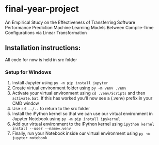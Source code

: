 # final-year-project
An Empirical Study on the Effectiveness of Transferring Software Performance Prediction Machine Learning Models Between Compile-Time Configurations via Linear Transformation

## Installation instructions:
All code for now is held in src folder
### Setup for Windows
1. Install Jupyter using `py -m pip install jupyter`
1. Create virtual environment folder using `py -m venv .venv`
1. Activate your virtual environment using `cd .venv/Scripts` and then `activate.bat`. If this has worked you'll now see a (.venv) prefix in your CMD window
1. Use `cd ../..` to return to the src folder
1. Install the iPython kernel so that we can use our virtual environment in Jupyter Notebook using `py -m pip install ipykernel`
1. Add our virtual environment to the iPython kernel using `ipython kernel install --user --name=.venv`
1. Finally, run your Notebook inside our virtual environment using `py -m jupyter notebook`

